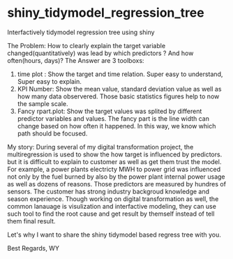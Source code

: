 # shiny_tidymodel_regression_tree
Interfactively tidymodel regression tree  using shiny

The Problem:
How to clearly explain the target variable changed(quantitatively) was lead by which predictors ?  And how often(hours, days)?
The Answer are 3 toolboxs:
1. time plot : Show the target and time relation. Super easy to understand, Super easy to explain.
2. KPI Number: Show the mean value, standard deviation value as well as how many data observered. Those basic statistics figures help to now the sample scale.
3. Fancy rpart.plot: Show the target values was splited by different predictor variables and values. The fancy part is the line width can change based on how often it happened. In this way, we know which path should be focused.

My story: 
During several of my digital transformation project, the multiregression is used to show the how target is influenced by predictors. but it is difficult to explain to customer as well as get them trust the model. For example, a power plants electricty MWH to power grid was influenced not only by the fuel burned by also by the power plant internal power usage as well as dozens of reasons. Those predictors are measured by hundres of sensors. The customer has strong industry backgroud knowledge and season experience. Though working on digital transformation as well, the common lanauage is visulization and interfactive modeling, they can use such tool to find the root cause and get result by themself instead of tell them final result.

Let's why I want to share the shiny tidymodel based regress tree with you. 

Best Regards,
WY


